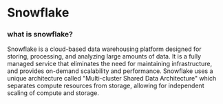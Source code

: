 # Snowflake
<h3>what is snowflake?</h3>

Snowflake is a cloud-based data warehousing platform designed for storing, processing, and analyzing large amounts of data. It is a fully managed service that eliminates the need for maintaining infrastructure, and provides on-demand scalability and performance. Snowflake uses a unique architecture called "Multi-cluster Shared Data Architecture" which separates compute resources from storage, allowing for independent scaling of compute and storage.
